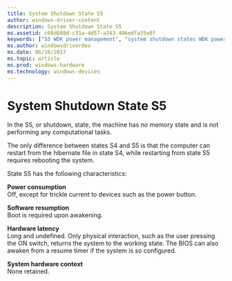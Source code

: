 ```yaml
---
title: System Shutdown State S5
author: windows-driver-content
description: System Shutdown State S5
ms.assetid: c08d688d-c31a-4d57-a343-406edfa35e8f
keywords: ["S5 WDK power management", "system shutdown states WDK power management", "software resumption WDK power management", "resumption WDK power management", "hardware latency WDK power management", "system hardware context WDK power management", "hardware context WDK power management", "context WDK power management", "latency WDK power management", "system power states WDK kernel , shutdown state", "shutdown states WDK power management"]
ms.author: windowsdriverdev
ms.date: 06/16/2017
ms.topic: article
ms.prod: windows-hardware
ms.technology: windows-devices
---
```


# System Shutdown State S5





In the S5, or shutdown, state, the machine has no memory state and is not performing any computational tasks.

The only difference between states S4 and S5 is that the computer can restart from the hibernate file in state S4, while restarting from state S5 requires rebooting the system.

State S5 has the following characteristics:

<a href="" id="power-consumption"></a>**Power consumption**  
Off, except for trickle current to devices such as the power button.

<a href="" id="software-resumption"></a>**Software resumption**  
Boot is required upon awakening.

<a href="" id="hardware-latency"></a>**Hardware latency**  
Long and undefined. Only physical interaction, such as the user pressing the ON switch, returns the system to the working state. The BIOS can also awaken from a resume timer if the system is so configured.

<a href="" id="system-hardware-context"></a>**System hardware context**  
None retained.

 

 





